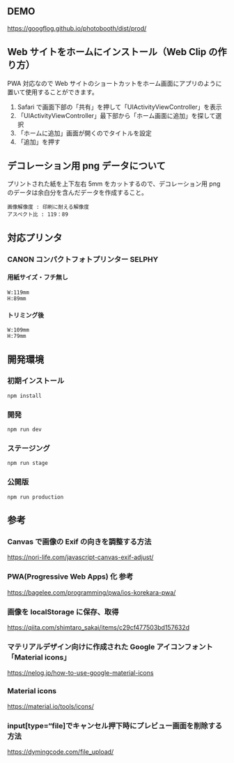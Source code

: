 ## DEMO

<https://googflog.github.io/photobooth/dist/prod/>

## Web サイトをホームにインストール（Web Clip の作り方）

PWA 対応なので Web サイトのショートカットをホーム画面にアプリのように置いて使用することができます。

1. Safari で画面下部の「共有」を押して「UIActivityViewController」を表示
2. 「UIActivityViewController」最下部から「ホーム画面に追加」を探して選択
3. 「ホームに追加」画面が開くのでタイトルを設定
4. 「追加」を押す

## デコレーション用 png データについて

プリントされた紙を上下左右 5mm をカットするので、デコレーション用 png のデータは余白分を含んだデータを作成すること。

```
画像解像度 : 印刷に耐える解像度
アスペクト比 : 119：89
```

## 対応プリンタ

### CANON コンパクトフォトプリンター SELPHY

#### 用紙サイズ・フチ無し

```
W:119mm
H:89mm
```

#### トリミング後

```
W:109mm
H:79mm
```

## 開発環境

### 初期インストール

`npm install`

<!-- `gulp dev-pc` -->
<!-- `gulp dev-sp` -->

### 開発

`npm run dev`

### ステージング

`npm run stage`

### 公開版

`npm run production`

## 参考

### Canvas で画像の Exif の向きを調整する方法

<https://nori-life.com/javascript-canvas-exif-adjust/>

### PWA(Progressive Web Apps) 化 参考

<https://bagelee.com/programming/pwa/ios-korekara-pwa/>

### 画像を localStorage に保存、取得

<https://qiita.com/shimtaro_sakai/items/c29cf477503bd157632d>

### マテリアルデザイン向けに作成された Google アイコンフォント「Material icons」

<https://nelog.jp/how-to-use-google-material-icons>

### Material icons

<https://material.io/tools/icons/>

### input[type=“file]でキャンセル押下時にプレビュー画面を削除する方法

<https://dymingcode.com/file_upload/>

